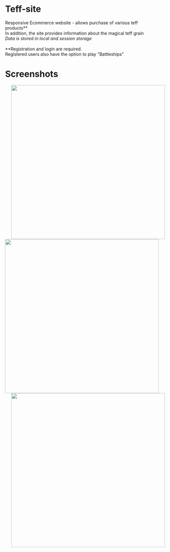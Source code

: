 # Teff-site
Responsive Ecommerce website - allows purchase of various teff products**<br/>
In addition, the site provides information about the magical teff grain<br/>
*Data is stored in local and session storage*<br/><br/>
**Registration and login are required.<br/>Registered users also have the option to play "Battleships"<br/>
# Screenshots

<img src="https://user-images.githubusercontent.com/81565397/206033062-0cbd810e-fac3-47c1-b1fe-5d5ecc9b1342.png"  height="500"  hspace="20"/><img src="https://user-images.githubusercontent.com/81565397/206034081-17c05b14-7ec6-43c0-ba5a-7e0eaee1988c.png"  height="500" />
<img src="https://user-images.githubusercontent.com/81565397/206035949-6888df7f-84a4-4576-a1c1-07f278a24248.png"  height="500"  hspace="20"/>


